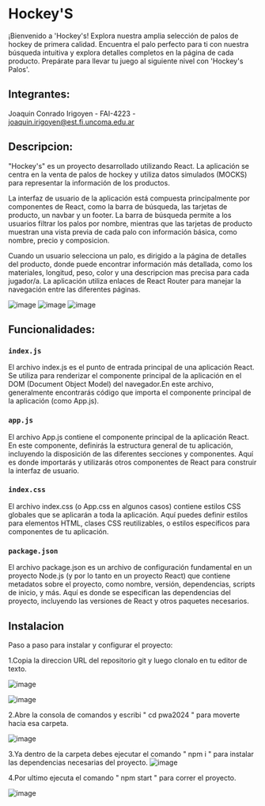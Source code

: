 # Hockey'S
¡Bienvenido a 'Hockey's! Explora nuestra amplia selección de palos de hockey de primera calidad. Encuentra el palo perfecto para ti con nuestra búsqueda intuitiva y explora detalles completos en la página de cada producto. Prepárate para llevar tu juego al siguiente nivel con 'Hockey's Palos'.

## Integrantes:
Joaquin Conrado Irigoyen - FAI-4223 - joaquin.irigoyen@est.fi.uncoma.edu.ar

## Descripcion:
"Hockey's" es un proyecto desarrollado utilizando React. La aplicación se centra en la venta de palos de hockey y utiliza datos simulados (MOCKS) para representar la información de los productos.

La interfaz de usuario de la aplicación está compuesta principalmente por componentes de React, como la barra de búsqueda, las tarjetas de producto, un navbar y un footer. La barra de búsqueda permite a los usuarios filtrar los palos por nombre, mientras que las tarjetas de producto muestran una vista previa de cada palo con información básica, como nombre, precio y composicion.

Cuando un usuario selecciona un palo, es dirigido a la página de detalles del producto, donde puede encontrar información más detallada, como los materiales, longitud, peso, color y una descripcion mas precisa para cada jugador/a. La aplicación utiliza enlaces de React Router para manejar la navegación entre las diferentes páginas.

![image](https://github.com/joaquinirigoyen/TP2React/assets/117104240/17cf47c4-c0ab-4cd1-8dfe-3e878e5631ce)
![image](https://github.com/joaquinirigoyen/TP2React/assets/117104240/78bc9eba-845e-41f0-b767-101c8fd43f7d)
![image](https://github.com/joaquinirigoyen/TP2React/assets/117104240/23f6c4de-feab-4801-af7b-c277fc4c7ed0)



## Funcionalidades: 

### `index.js`
El archivo index.js es el punto de entrada principal de una aplicación React. Se utiliza para renderizar el componente principal de la aplicación en el DOM (Document Object Model) del navegador.En este archivo, generalmente encontrarás código que importa el componente principal de la aplicación (como App.js).

### `app.js`
El archivo App.js contiene el componente principal de la aplicación React. En este componente, definirás la estructura general de tu aplicación, incluyendo la disposición de las diferentes secciones y componentes. Aquí es donde importarás y utilizarás otros componentes de React para construir la interfaz de usuario.

### `index.css`
El archivo index.css (o App.css en algunos casos) contiene estilos CSS globales que se aplicarán a toda la aplicación. Aquí puedes definir estilos para elementos HTML, clases CSS reutilizables, o estilos específicos para componentes de tu aplicación.

### `package.json`
El archivo package.json es un archivo de configuración fundamental en un proyecto Node.js (y por lo tanto en un proyecto React) que contiene metadatos sobre el proyecto, como nombre, versión, dependencias, scripts de inicio, y más. Aquí es donde se especifican las dependencias del proyecto, incluyendo las versiones de React y otros paquetes necesarios.

## Instalacion

Paso a paso para instalar y configurar el proyecto:

1.Copia la direccion URL del repositorio git y luego clonalo en tu editor de texto.

  ![image](https://github.com/joaquinirigoyen/React_PWA2024/assets/117104240/62bbcf46-b21f-4c00-a982-c09a40617f41)
 
  ![image](https://github.com/joaquinirigoyen/React_PWA2024/assets/117104240/51e5e8e8-10a0-4fe6-ba01-a81c23448979)

 
2.Abre la consola de comandos y escribi " cd pwa2024 " para moverte hacia esa carpeta.

 ![image](https://github.com/joaquinirigoyen/React_PWA2024/assets/117104240/f0aa4886-6cff-433d-8c93-d9d4293003f6)

3.Ya dentro de la carpeta debes ejecutar el comando " npm i " para instalar las dependencias necesarias del proyecto.
 ![image](https://github.com/joaquinirigoyen/React_PWA2024/assets/117104240/b6b7db46-9e62-4667-ac09-c20ed2ba0927)

4.Por ultimo ejecuta el comando " npm start " para correr el proyecto.

 ![image](https://github.com/joaquinirigoyen/React_PWA2024/assets/117104240/f0d13aca-4beb-4be9-8850-e902ac58f31c)

